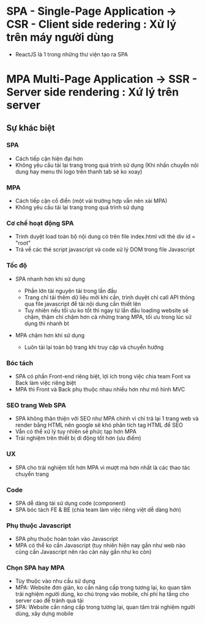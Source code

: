 # SPA - Single-Page Application -> CSR - Client side redering : Xử lý trên máy người dùng
- ReactJS là 1 trong những thư viện tạo ra SPA
# MPA Multi-Page Application -> SSR - Server side rendering : Xứ lý trên server


## Sự khác biệt

### SPA
- Cách tiếp cận hiện đại hơn
- Không yêu cầu tải lại trang trong quá trình sử dụng (Khi nhấn chuyển nội dung hay menu thì logo trên thanh tab sẽ ko xoay)

### MPA
- Cách tiếp cận cổ điển (một vài trường hợp vẫn nên xài MPA)
- Không yêu cầu tải lại trang trong quá trình sử dụng

### Cơ chế hoạt động SPA
- Trinh duyệt load toàn bộ nội dung có trên file index.html với thẻ div id = "root"
- Trả về các thẻ script javascript và code xử lý DOM trong file Javascript

### Tốc độ
- SPA nhanh hơn khi sử dụng
    + Phần lớn tài nguyên tải trong lần đầu
    + Trang chỉ tải thêm dữ liệu mới khi cần, trình duyệt chỉ call API thông qua file javascript để tải nội dung cần thiết lên
    + Tuy nhiên nếu tối ưu ko tốt thì ngay từ lần đầu loading website sẽ chậm, thậm chí chậm hơn cả nhửng trang MPA, tối ưu trong lúc sử dụng thì nhanh bt

- MPA chậm hơn khi sử dụng
    + Luôn tải lại toàn bộ trang khi truy cập và chuyển hướng

### Bóc tách
- SPA có phần Front-end riêng biệt, lợi ích trong việc chia team Font va Back làm việc riêng biệt
- MPA thì Front và Back phụ thuộc nhau nhiều hơn như mô hình MVC

### SEO trang Web SPA
- SPA không thân thiện với SEO như MPA chính vì chỉ trả lại 1 trang web và render bằng HTML nên google sẽ khó phân tích tag HTML để SEO
- Vẫn có thể xử lý tuy nhiên sẽ phức tạp hơn MPA
- Trải nghiệm trên thiết bị di động tốt hơn (ưu điểm)

### UX
- SPA cho trải nghiệm tốt hơn MPA vì mượt mà hơn nhất là các thao tác chuyển trang

### Code
- SPA dễ dàng tái sử dụng code (component)
- SPA bóc tách FE & BE (chia team làm việc riêng việt dễ dàng hơn)

### Phụ thuộc Javascript
- SPA phụ thuộc hoàn toàn vào Javascript
- MPA có thể ko cần Javascript (tuy nhiên hiện nay gần như web nào cũng cần Javascript nên rào cản này gần như ko còn)

### Chọn SPA hay MPA
- Tùy thuộc vào nhu cầu sử dụng
- MPA: Website đơn giản, ko cần nâng cấp trong tương lại, ko quan tâm trải nghiệm người dùng, ko chú trọng vào mobile, chi phí hạ tầng cho server cao để tránh quá tải
- SPA: Website cần nâng cấp trong tương lại, quan tâm trải nghiệm người dùng, xây dựng mobile